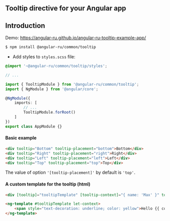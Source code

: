## Tooltip directive for your Angular app

## Introduction

Demo: https://angular-ru.github.io/angular-ru-tooltip-example-app/

```bash
$ npm install @angular-ru/common/tooltip
```

-   Add styles to `styles.scss` file:

```scss
@import '~@angular-ru/common/tooltip/styles';

// ...
```

```ts
import { TooltipModule } from '@angular-ru/common/tooltip';
import { NgModule } from '@angular/core';

@NgModule({
    imports: [
        // ...
        TooltipModule.forRoot()
    ]
})
export class AppModule {}
```

#### Basic example

```html
<div tooltip="Bottom" tooltip-placement="bottom">Bottom</div>
<div tooltip="Right" tooltip-placement="right">Right</div>
<div tooltip="Left" tooltip-placement="left">Left</div>
<div tooltip="Top" tooltip-placement="top">Top</div>
```

The value of option `'[tooltip-placement]'` by default is `'top'`.

#### A custom template for the tooltip (html)

```html
<div [tooltip]="tooltipTemplate" [tooltip-context]="{ name: 'Max' }" tooltip-placement="bottom">Bottom with HTML</div>

<ng-template #tooltipTemplate let-context>
    <span style="text-decoration: underline; color: yellow">Hello {{ context.name }}</span>
</ng-template>
```

